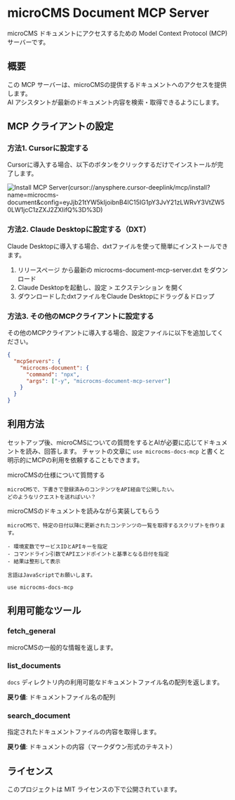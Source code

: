 # microCMS Document MCP Server

microCMS ドキュメントにアクセスするための Model Context Protocol (MCP) サーバーです。

## 概要

この MCP サーバーは、microCMSの提供するドキュメントへのアクセスを提供します。  
AI アシスタントが最新のドキュメント内容を検索・取得できるようにします。


## MCP クライアントの設定

### 方法1. Cursorに設定する

Cursorに導入する場合、以下のボタンをクリックするだけでインストールが完了します。

![Install MCP Server](https://cursor.com/deeplink/mcp-install-dark.svg)(cursor://anysphere.cursor-deeplink/mcp/install?name=microcms-document&config=eyJjb21tYW5kIjoibnB4IC15IG1pY3JvY21zLWRvY3VtZW50LW1jcC1zZXJ2ZXIifQ%3D%3D)

### 方法2. Claude Desktopに設定する（DXT）

Claude Desktopに導入する場合、dxtファイルを使って簡単にインストールできます。

1. リリースページ から最新の microcms-document-mcp-server.dxt をダウンロード
2. Claude Desktopを起動し、設定 > エクステンション を開く
3. ダウンロードしたdxtファイルをClaude Desktopにドラッグ＆ドロップ

### 方法3. その他のMCPクライアントに設定する

その他のMCPクライアントに導入する場合、設定ファイルに以下を追加してください。

```json
{
  "mcpServers": {
    "microcms-document": {
      "command": "npx",
      "args": ["-y", "microcms-document-mcp-server"]
    }
  }
}
```

## 利用方法

セットアップ後、microCMSについての質問をするとAIが必要に応じてドキュメントを読み、回答します。
チャットの文章に `use microcms-docs-mcp` と書くと明示的にMCPの利用を依頼することもできます。

microCMSの仕様について質問する
```
microCMSで、下書きで登録済みのコンテンツをAPI経由で公開したい。
どのようなリクエストを送ればいい？
```

microCMSのドキュメントを読みながら実装してもらう
```
microCMSで、特定の日付以降に更新されたコンテンツの一覧を取得するスクリプトを作ります。

- 環境変数でサービスIDとAPIキーを指定
- コマンドライン引数でAPIエンドポイントと基準となる日付を指定
- 結果は整形して表示

言語はJavaScriptでお願いします。

use microcms-docs-mcp
```


## 利用可能なツール

### fetch_general

microCMSの一般的な情報を返します。

### list_documents

`docs` ディレクトリ内の利用可能なドキュメントファイル名の配列を返します。

**戻り値**: ドキュメントファイル名の配列

### search_document

指定されたドキュメントファイルの内容を取得します。

**戻り値**: ドキュメントの内容（マークダウン形式のテキスト）


## ライセンス

このプロジェクトは MIT ライセンスの下で公開されています。
